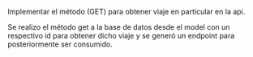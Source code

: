 Implementar el método (GET) para obtener viaje en particular en la api.

Se realizo el método get a la base de datos desde el model con un respectivo id para obtener dicho viaje y se generó un endpoint para posteriormente ser consumido.
